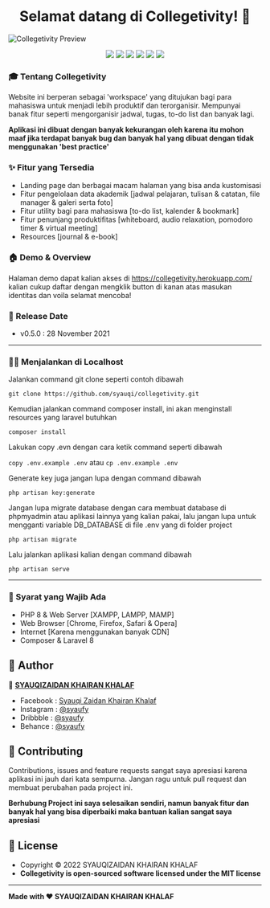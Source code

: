 <h1 align="center">Selamat datang di Collegetivity! 👋</h1>

![Collegetivity Preview](https://user-images.githubusercontent.com/46257169/171705042-12da6cff-6118-45f9-9349-04d9704ca12a.png)

<p align="center">
<img src="https://img.shields.io/github/issues/syauqi/collegetivitycollegetivity?style=flat-square">
<img src="https://img.shields.io/github/stars/syauqi/collegetivitycollegetivity?style=flat-square"> 
<img src="https://img.shields.io/github/forks/syauqi/collegetivity?style=flat-square">
<img src="https://img.shields.io/github/license/syauqi/collegetivity?style=flat-square">
<img src="https://img.shields.io/badge/Maintained%3F-yes-green.svg?style=flat-square">
<img src="https://img.shields.io/github/followers/syauqi.svg?style=flat-square&label=Follow&maxAge=2592000">
</p>

### 🎓 Tentang Collegetivity
Website ini berperan sebagai 'workspace' yang ditujukan bagi para mahasiswa untuk menjadi lebih produktif dan terorganisir. Mempunyai banak fitur seperti mengorganisir jadwal, tugas, to-do list dan banyak lagi.

**Aplikasi ini dibuat dengan banyak kekurangan oleh karena itu mohon maaf jika terdapat banyak bug dan banyak hal yang dibuat dengan tidak menggunakan 'best practice'**


### ✨ Fitur yang Tersedia
- Landing page dan berbagai macam halaman yang bisa anda kustomisasi
- Fitur pengelolaan data akademik [jadwal pelajaran, tulisan & catatan, file manager & galeri serta foto]
- Fitur utility bagi para mahasiswa [to-do list, kalender & bookmark]
- Fitur penunjang produktifitas [whiteboard, audio relaxation, pomodoro timer & virtual meeting]
- Resources [journal & e-book]

### 🏠 Demo & Overview
Halaman demo dapat kalian akses di https://collegetivity.herokuapp.com/ kalian cukup daftar dengan mengklik button di kanan atas masukan identitas dan voila selamat mencoba!


### 📆 Release Date
- v0.5.0 : 28 November 2021


------------

 ### 🐱‍💻 Menjalankan di Localhost
	
	
Jalankan command git clone seperti contoh dibawah

`git clone https://github.com/syauqi/collegetivity.git`

Kemudian jalankan command composer install, ini akan menginstall resources yang laravel butuhkan

`composer install`

Lakukan copy .evn dengan cara ketik command seperti dibawah 

`copy .env.example .env` atau `cp .env.example .env`

Generate key juga jangan lupa dengan command dibawah

`php artisan key:generate`

Jangan lupa migrate database dengan cara membuat database di phpmyadmin atau aplikasi lainnya yang kalian pakai, lalu jangan lupa untuk mengganti variable DB_DATABASE di file .env yang di folder project

`php artisan migrate`

Lalu jalankan aplikasi kalian dengan command dibawah

`php artisan serve`


------------

### 💾 Syarat yang Wajib Ada 
- PHP 8 & Web Server [XAMPP, LAMPP, MAMP]
- Web Browser [Chrome, Firefox, Safari & Opera]
- Internet [Karena menggunakan banyak CDN]
- Composer & Laravel 8


## 🧑 Author

👤 <a href="https://web.facebook.com/syaauqi"> **SYAUQIZAIDAN KHAIRAN KHALAF**</a>
- Facebook : <a href="https://web.facebook.com/syaaauqi"> Syauqi Zaidan Khairan Khalaf</a>
- Instagram : <a href="https://www.instagram.com/syaufy/">@syaufy </a>
- Dribbble : <a href="https://dribbble.com/syaufy">@syaufy </a>
- Behance :  <a href="https://www.behance.net/syaufy">@syaufy </a>

## 🤝 Contributing
Contributions, issues and feature requests sangat saya apresiasi karena aplikasi ini jauh dari kata sempurna. Jangan ragu untuk pull request dan membuat perubahan pada project ini.

**Berhubung Project ini saya selesaikan sendiri, namun banyak fitur dan banyak hal yang bisa diperbaiki maka bantuan kalian sangat saya apresiasi**


## 📝 License
- Copyright © 2022 SYAUQIZAIDAN KHAIRAN KHALAF
- **Collegetivity is open-sourced software licensed under the MIT license**


------------
**Made with ❤️ SYAUQIZAIDAN KHAIRAN KHALAF**
